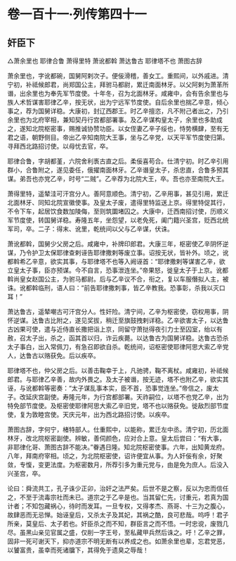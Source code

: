 # 卷一百十一·列传第四十一

## 奸臣下

△萧余里也 耶律合鲁 萧得里特 萧讹都斡 萧达鲁古 耶律塔不也 萧图古辞

萧余里也，字讹都碗，国舅阿剌次子。便佞滑稽，善女工。重熙间，以外戚进。清宁初，补祗候郎君，尚郑国公主，拜驸马都尉，累迁南面林牙。以父阿剌为萧革所谮，出余里也为奉先军节度使。十年冬，召为北面林牙。咸雍中，会有告余里也与族人术哲谋害耶律乙辛，按无状，出为宁远军节度使。自后余里也揣乙辛意，倾心事之，荐为国舅详稳。大康初，封辽西郡王。时乙辛擅恣，凡不附己者出之，乃引余里也为北府宰相，兼知契丹行宫都部署事。及乙辛谋构皇太子，余里也多助成之，遂知北院枢密事，赐推诚协赞功臣。以女侄妻乙辛子绥也，恃势横肆，至有无君之语，朝野侧目。帝出乙辛知南院大王事，坐与乙辛党，以天平军节度使归第。寻拜西北路招讨使。以母忧去官，卒。

耶律合鲁，字胡都堇，六院舍利褭古直之后。柔佞喜苟合。仕清宁初。时乙辛引用群小，合鲁附之，遂见委任，俄擢南面林牙。乙辛谮皇太子，杀忠直，合鲁多预其谋。弟吾也亦党乙辛，时号“二贼”。乙辛荐为北院大王，卒。吾也亦至南院大王。

萧得里特，遥辇洼可汗宫分人。善阿意顺色。清宁初，乙辛用事，甚见引用，累迁北面林牙、同知北院宣徽使事。及皇太子废，遣得里特监送上京。得里特促其行，不令下车，起居饮食数加陵侮，至则筑圜堵囚之。大康中，迁西南招讨使，历顺义军节度使，转国舅详稳。寿隆五年，坐怨望，以老免死，阖门籍兴圣宫，贬西北统军司，卒。二子：得末、讹里，乾统间以父与乙辛谋，伏诛。

萧讹都斡，国舅少父房之后。咸雍中，补牌印郎君。大康三年，枢密使乙辛阴怀逆谋，乃令护卫太保耶律查剌诬告耶律撒剌等废立事。诏按无状，皆补外。顷之，讹都斡希乙辛意，欲实其事，与耶律塔不也等入阙诬首：“耶律撒剌等谋害乙辛，欲立皇太子事，臣亦预谋。今不自言，恐事泄连坐。”帝果怒，徙皇太子于上京。讹都斡尚皇女赵国公主，为驸马都尉。后与乙辛议不合，衔之，复以车服僭拟人主，被诛。讹都斡临刑，语人曰：“前告耶律撒刺事，皆乙辛教我。恐事彰，杀我以灭口耳！”

萧达鲁古，遥辇嘲古可汗宫分人。性奸险。清宁间，乙辛为枢密使，窃权用事，阴怀逆谋。达鲁古比附之，遂见奖拔，稍迁至旗鼓拽剌详稳。乙辛欲害太子，以达鲁古凶果可使，遣与近侍直长撒把诣上京，同留守萧挞得夜引力士至囚室，绐以有赦，召太子出，杀之，函其首以归，诈云疾薨。以达鲁古为国舅详稳。达鲁古恐杀太子事白，出入常佩刀，有急召即欲自杀。乾统间，诏枢密使耶律阿思大索乙辛党人，达鲁古以赂获免。后以疾卒。

耶律塔不也，仲父房之后。以善击鞠幸于上，凡驰骋，鞠不离杖。咸雍初，补祗候郎君。与耶律乙辛善，故内外畏之。及太子被谮，按无迹，塔不也附乙辛，欲实其诬，与讹都斡等密奏：“太子谋乱事本实，臣不首，恐事觉连坐。”帝信之，废太子。改延庆宫副使。寿隆元年，为行宫都部署。天祚嗣位，以塔不也党乙辛，出为特免部节度使。及枢密使耶律阿思大索乙辛旧党，塔不也以赂获免。徙敌烈部节度使，复为敦睦宫使。天庆元年，出为西北路招讨使。以疾卒。

萧图古辞，字何宁，楮特部人。仕重熙中，以能称，累迁左中丞。清宁初，历北面林牙，改北院枢密副使。辨敏，善伺颜色，应对合上意。皇太后尝曰：“有大事，非耶律化哥、萧图古辞不能决。”眷遇日隆。知北院枢密使事。六年，出知黄龙府。八年，拜南府宰相。顷之，为北院枢密使，诏许便宜从事。为人奸佞有余，好聚敛，专愎，变更法度。为枢密数月，所荐引多为重元党与，由是免为庶人。后没入兴圣宫，卒。

论曰：舜流共工，孔子诛少正卯，治奸之法严矣。后世不是之察，反以为忠而信任之，不至于流毒宗社而未已。道宗之于乙辛是也。当其留仁先，讨重元，若真为国计者；不知包藏祸心，待时而发耳。一旦专权，又得孝杰、燕哥、十三为之腹心，故肆恶而无忌惮。始诬皇后，又杀太子及其妃，其祸之酷，良可悲哉。呜呼！君子所亲，莫皇后、太子若也。奸臣杀之而不知，群臣言之而不悟。一时忠谠，废戮几尽。虽黑山亲见官属之盛，仅削一字王号，至私藏甲兵然后诛之。吁！乙辛之罪，固非一死可谢天下，抑亦道宗不明无断有以养成之也。如萧余里也辈，忘君党恶，以饕富贵，虽幸而死诸牖下，其得免于遗臭之辱哉！
